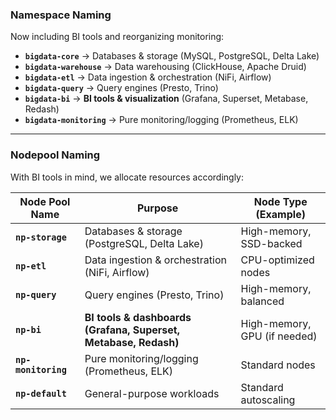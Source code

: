 ### **Namespace Naming**
Now including BI tools and reorganizing monitoring:
- **`bigdata-core`** → Databases & storage (MySQL, PostgreSQL, Delta Lake)
- **`bigdata-warehouse`** → Data warehousing (ClickHouse, Apache Druid)
- **`bigdata-etl`** → Data ingestion & orchestration (NiFi, Airflow)
- **`bigdata-query`** → Query engines (Presto, Trino)
- **`bigdata-bi`** → **BI tools & visualization** (Grafana, Superset, Metabase, Redash)
- **`bigdata-monitoring`** → Pure monitoring/logging (Prometheus, ELK)

---

### **Nodepool Naming**
With BI tools in mind, we allocate resources accordingly:

| Node Pool Name   | Purpose | Node Type (Example) |
|-----------------|----------------------------------------|--------------------------|
| **`np-storage`** | Databases & storage (PostgreSQL, Delta Lake) | High-memory, SSD-backed |
| **`np-etl`** | Data ingestion & orchestration (NiFi, Airflow) | CPU-optimized nodes |
| **`np-query`** | Query engines (Presto, Trino) | High-memory, balanced |
| **`np-bi`** | **BI tools & dashboards (Grafana, Superset, Metabase, Redash)** | High-memory, GPU (if needed) |
| **`np-monitoring`** | Pure monitoring/logging (Prometheus, ELK) | Standard nodes |
| **`np-default`** | General-purpose workloads | Standard autoscaling |

